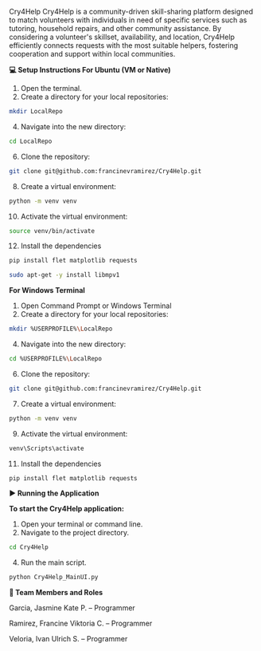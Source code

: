 Cry4Help
Cry4Help is a community-driven skill-sharing platform designed to match volunteers with individuals in need of specific services such as tutoring, household repairs, and other community assistance. By considering a volunteer's skillset, availability, and location, Cry4Help efficiently connects requests with the most suitable helpers, fostering cooperation and support within local communities.

**💻 Setup Instructions 
For Ubuntu (VM or Native)**
1. Open the terminal.
2. Create a directory for your local repositories:
```bash
mkdir LocalRepo
```
4. Navigate into the new directory:
```bash
cd LocalRepo
```
6. Clone the repository:
```bash
git clone git@github.com:francinevramirez/Cry4Help.git
```
8. Create a virtual environment:
```bash
python -m venv venv
```
10. Activate the virtual environment:
```bash
source venv/bin/activate
```
12. Install the dependencies
```bash
pip install flet matplotlib requests
```
```bash
sudo apt-get -y install libmpv1
```
    
**For Windows Terminal**
1. Open Command Prompt or Windows Terminal
2. Create a directory for your local repositories:
```bash
mkdir %USERPROFILE%\LocalRepo
```
4. Navigate into the new directory:
```bash
cd %USERPROFILE%\LocalRepo
```
6. Clone the repository:
```bash
git clone git@github.com:francinevramirez/Cry4Help.git
```
7. Create a virtual environment:
```bash
python -m venv venv
```
9. Activate the virtual environment:
```bash
venv\Scripts\activate
```
11. Install the dependencies
```bash
pip install flet matplotlib requests
```

**▶️ Running the Application**

**To start the Cry4Help application:**
1. Open your terminal or command line.
2. Navigate to the project directory.
  ```bash
cd Cry4Help
```
4. Run the main script.
  ```python
python Cry4Help_MainUI.py
```


**👥 Team Members and Roles**

Garcia, Jasmine Kate P. – Programmer

Ramirez, Francine Viktoria C. – Programmer

Veloria, Ivan Ulrich S. – Programmer
